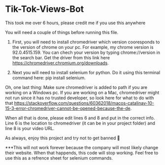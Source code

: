 # Tik-Tok-Views-Bot
This took me over 6 hours, please credit me if you use this anywhere


You will need a couple of things before running this file.

1. First, you will need to install chromedriver 
which version cooresponds to the version of chrome on your pc. For example, my chrome version is 92.0.4515.159.
You can chech your version by typing chrome://version in the search bar. Get the driver from this link here
https://chromedriver.chromium.org/downloads. 

2. Next you will need to install selenium for python. Do it using
this terminal command here: pip install selenium. 

Oh, one last thing: Make sure chromedriver is added to path if you are working on a Windows pc. If you are working 
on a Mac, chromedriver might not run since it has no trusted developer, so look here for what to do with that https://stackoverflow.com/questions/60362018/macos-catalinav-10-15-3-error-chromedriver-cannot-be-opened-because-the-de.

When all that is done, please edit lines 6 and 8 and put in the correct info. Line 6 is the location to chromedriver (it can be in your project folder) and
line 8 is your video URL.

As always, enjoy this project and try not to get banned 🙂




***This will not work forever because the company will most likely change their website. When that happends, this code will stop working. Feel free to use this as a refrence
sheet for selenium commands.
